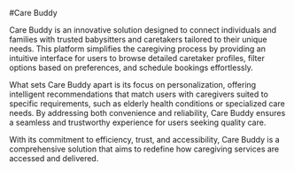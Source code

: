 #Care Buddy

Care Buddy is an innovative solution designed to connect individuals and families with trusted babysitters and caretakers tailored to their unique needs. This platform simplifies the caregiving process by providing an intuitive interface for users to browse detailed caretaker profiles, filter options based on preferences, and schedule bookings effortlessly.

What sets Care Buddy apart is its focus on personalization, offering intelligent recommendations that match users with caregivers suited to specific requirements, such as elderly health conditions or specialized care needs. By addressing both convenience and reliability, Care Buddy ensures a seamless and trustworthy experience for users seeking quality care.

With its commitment to efficiency, trust, and accessibility, Care Buddy is a comprehensive solution that aims to redefine how caregiving services are accessed and delivered.

